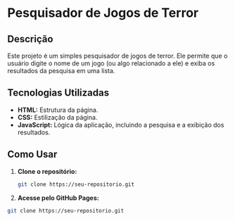 # Pesquisador de Jogos de Terror

## Descrição

Este projeto é um simples pesquisador de jogos de terror. Ele permite que o usuário digite o nome de um jogo (ou algo relacionado a ele) e exiba os resultados da pesquisa em uma lista.

## Tecnologias Utilizadas

* **HTML:** Estrutura da página.
* **CSS:** Estilização da página.
* **JavaScript:** Lógica da aplicação, incluindo a pesquisa e a exibição dos resultados.

## Como Usar

1. **Clone o repositório:**
   ```bash
   git clone https://seu-repositorio.git

2. **Acesse pelo GitHub Pages:**
  ```bash
  git clone https://seu-repositorio.git
